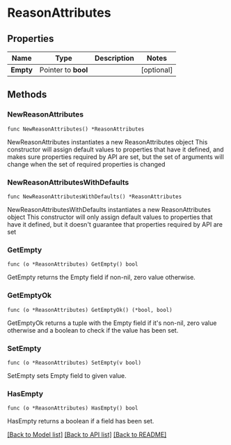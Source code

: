 # ReasonAttributes

## Properties

Name | Type | Description | Notes
------------ | ------------- | ------------- | -------------
**Empty** | Pointer to **bool** |  | [optional] 

## Methods

### NewReasonAttributes

`func NewReasonAttributes() *ReasonAttributes`

NewReasonAttributes instantiates a new ReasonAttributes object
This constructor will assign default values to properties that have it defined,
and makes sure properties required by API are set, but the set of arguments
will change when the set of required properties is changed

### NewReasonAttributesWithDefaults

`func NewReasonAttributesWithDefaults() *ReasonAttributes`

NewReasonAttributesWithDefaults instantiates a new ReasonAttributes object
This constructor will only assign default values to properties that have it defined,
but it doesn't guarantee that properties required by API are set

### GetEmpty

`func (o *ReasonAttributes) GetEmpty() bool`

GetEmpty returns the Empty field if non-nil, zero value otherwise.

### GetEmptyOk

`func (o *ReasonAttributes) GetEmptyOk() (*bool, bool)`

GetEmptyOk returns a tuple with the Empty field if it's non-nil, zero value otherwise
and a boolean to check if the value has been set.

### SetEmpty

`func (o *ReasonAttributes) SetEmpty(v bool)`

SetEmpty sets Empty field to given value.

### HasEmpty

`func (o *ReasonAttributes) HasEmpty() bool`

HasEmpty returns a boolean if a field has been set.


[[Back to Model list]](../README.md#documentation-for-models) [[Back to API list]](../README.md#documentation-for-api-endpoints) [[Back to README]](../README.md)


